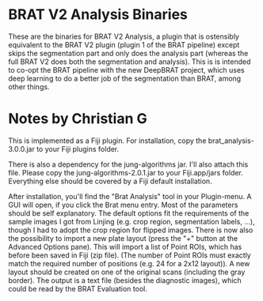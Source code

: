 # BRAT V2 Analysis Binaries
These are the binaries for BRAT V2 Analysis, a plugin that is ostensibly equivalent to the BRAT V2 plugin (plugin 1 of the BRAT pipeline) 
except skips the segmentation part and only does the analysis part (whereas the full BRAT V2 does both the segmentation and analysis). 
This is is intended to co-opt the BRAT pipeline with the new DeepBRAT project, which uses deep learning to do a better job of the segmentation than BRAT,
among other things.

# Notes by Christian G
This is implemented as a Fiji plugin. For installation, copy the brat_analysis-3.0.0.jar to your Fiji plugins folder.

There is also a dependency for the jung-algorithms jar. I'll also attach this file. Please copy the jung-algorithms-2.0.1.jar to your Fiji.app/jars folder.
Everything else should be covered by a Fiji default installation.

After installation, you'll find the "Brat Analysis" tool in your Plugin-menu. A GUI will open, if you click the Brat menu entry. Most of the parameters should be self explanatory. The default options fit the requirements of the sample images I got from Linjing (e.g. crop region, segmentation labels, ...), though I had to adopt the crop region for flipped images. There is now also the possibility to import a new plate layout (press the "+" button at the Advanced Options pane). This will import a list of Point ROIs, which has before been saved in Fiji (zip file). (The number of Point ROIs must exactly match the required number of positions (e.g. 24 for a 2x12 layout)). A new layout should be created on one of the original scans (including the gray border).
The output is a text file (besides the diagnostic images), which could be read by the BRAT Evaluation tool.
